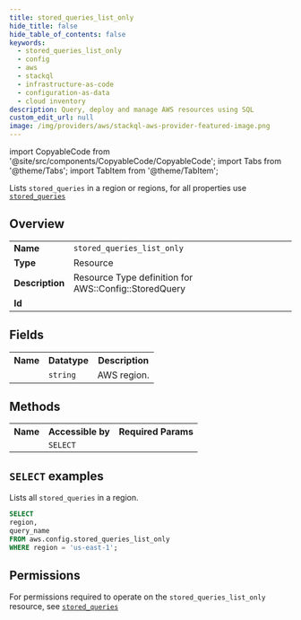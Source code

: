 ```yaml
---
title: stored_queries_list_only
hide_title: false
hide_table_of_contents: false
keywords:
  - stored_queries_list_only
  - config
  - aws
  - stackql
  - infrastructure-as-code
  - configuration-as-data
  - cloud inventory
description: Query, deploy and manage AWS resources using SQL
custom_edit_url: null
image: /img/providers/aws/stackql-aws-provider-featured-image.png
---
```


import CopyableCode from '@site/src/components/CopyableCode/CopyableCode';
import Tabs from '@theme/Tabs';
import TabItem from '@theme/TabItem';

Lists <code>stored_queries</code> in a region or regions, for all properties use <a href="/providers/aws/serviceName/stored_queries/"><code>stored_queries</code></a>

## Overview
<table><tbody>
<tr><td><b>Name</b></td><td><code>stored_queries_list_only</code></td></tr>
<tr><td><b>Type</b></td><td>Resource</td></tr>
<tr><td><b>Description</b></td><td>Resource Type definition for AWS::Config::StoredQuery</td></tr>
<tr><td><b>Id</b></td><td><CopyableCode code="aws.config.stored_queries_list_only" /></td></tr>
</tbody></table>

## Fields
<table><tbody><tr><th>Name</th><th>Datatype</th><th>Description</th></tr><tr><td><CopyableCode code="region" /></td><td><code>string</code></td><td>AWS region.</td></tr>
</tbody></table>

## Methods

<table><tbody>
  <tr>
    <th>Name</th>
    <th>Accessible by</th>
    <th>Required Params</th>
  </tr>
  <tr>
    <td><CopyableCode code="list_resources" /></td>
    <td><code>SELECT</code></td>
    <td><CopyableCode code="region" /></td>
  </tr>
</tbody></table>

## `SELECT` examples
Lists all <code>stored_queries</code> in a region.
```sql
SELECT
region,
query_name
FROM aws.config.stored_queries_list_only
WHERE region = 'us-east-1';
```


## Permissions

For permissions required to operate on the <code>stored_queries_list_only</code> resource, see <a href="/providers/aws/config/stored_queries/#permissions"><code>stored_queries</code></a>

